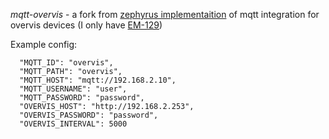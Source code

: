 
_mqtt-overvis_ - a fork from [zephyrus implementaition](https://github.com/zephyrus/mqtt-overvis)
of mqtt integration for overvis devices (I only have [EM-129](https://novatek-electro.ru/produktsiya/ustroystva-s-wi-fi-upravleniem/wi-fi-schetchik-yelektroyenergii-s-funkciey-z.html))

Example config:
```
  "MQTT_ID": "overvis",
  "MQTT_PATH": "overvis",
  "MQTT_HOST": "mqtt://192.168.2.10",
  "MQTT_USERNAME": "user",
  "MQTT_PASSWORD": "password",
  "OVERVIS_HOST": "http://192.168.2.253",
  "OVERVIS_PASSWORD": "password",
  "OVERVIS_INTERVAL": 5000
```
